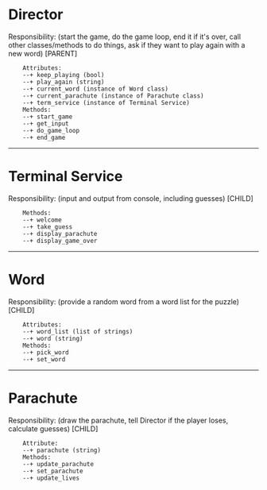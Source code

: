 # Director 
Responsibility: (start the game, do the game loop, end it if it's over, call other classes/methods to do things, ask if they want to play again with a new word) [PARENT]
```
    Attributes:
    --+ keep_playing (bool)
    --+ play_again (string)
    --+ current_word (instance of Word class)
    --+ current_parachute (instance of Parachute class)
    --+ term_service (instance of Terminal Service)
    Methods:
    --+ start_game
    --+ get_input
    --+ do_game_loop
    --+ end_game
```
---
# Terminal Service 
Responsibility: (input and output from console, including guesses) [CHILD]
```
    Methods:
    --+ welcome
    --+ take_guess
    --+ display_parachute
    --+ display_game_over
```
---
# Word 
Responsibility: (provide a random word from a word list for the puzzle) [CHILD]
```
    Attributes:
    --+ word_list (list of strings)
    --+ word (string)
    Methods:
    --+ pick_word
    --+ set_word
```
---
# Parachute
Responsibility: (draw the parachute, tell Director if the player loses, calculate guesses) [CHILD]
```
    Attribute:
    --+ parachute (string)
    Methods:
    --+ update_parachute
    --+ set_parachute
    --+ update_lives
```